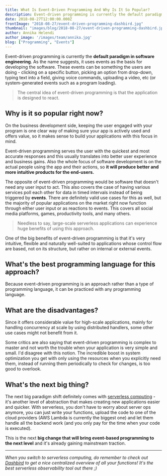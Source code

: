 ```yaml
---
title: What Is Event-Driven Programming And Why Is It So Popular?
description: Event-driven programming is currently the default paradigm in software development and it's driven by the popularity of GUI applications. Read more!
date: 2018-08-27T12:00:00.000Z
frontImage: "2018-08-27/event-driven-programming-dashbird.jpg"
thumbnail: "images/blog/2018-08-27/event-driven-programming-dashbird.jpg"
author: Annika Helendi
author_image: '/images/team/annika.jpg'
blog: ["Programming", "Events"]
---
```

Event-driven programming is currently the **default paradigm in software engineering**. As the name suggests, it uses events as the basis for developing the software. These events can be something the users are doing -  clicking on a specific button, picking an option from drop-down, typing text into a field, giving voice commands, uploading a video, etc (or system-generated events such as a program loading).

>The central idea of event-driven programming is that the application is designed to react.


## Why is it so popular right now?

On the business development side, keeping the user engaged with your program is one clear way of making sure your app is actively used and offers value, so it makes sense to build your applications with this focus in mind.

Event-driven programming serves the user with the quickest and most accurate responses and this usually translates into better user experience and business gains. Also the whole focus of software development is on the actual people using the app and their actions, so **it will produce better and more intuitive products for the end-users.**

The opposite of event-driven programming would be software that doesn't need any user input to act. This also covers the case of having various services poll each other for data in timed intervals instead of being triggered by **events**. There are definitely valid use cases for this as well, but the majority of popular applications on the market right now function through either user input or as reactions to events. This covers all social media platforms, games, productivity tools, and many others.

>Needless to say, large-scale serverless applications can experience huge benefits of using this approach.

One of the big benefits of event-driven programming is that it's very intuitive, flexible and naturally well-suited to applications whose control flow are based, not on its structure, but rather on internal or external events.

## What's the best programming language for this approach?

Because event-driven programming is an approach rather than a type of programming language, it can be practiced with any programming language.

## What are the disadvantages?

Since it offers considerable value for high-scale applications, mainly for handling concurrency at scale by using distributed handlers, some other use cases might not benefit from it.

Some critics are also saying that event-driven programming is complex to master and not worth the trouble when your application is very simple and small. I'd disagree with this notion. The incredible boost in system optimization you get with only using the resources when you explicitly need them, instead of running them periodically to check for changes, is too good to overlook.

## What's the next big thing?

The next big paradigm shift definitely comes with <a href="https://hackernoon.com/serverless-survey-77-delivery-speed-4-dev-workdays-mo-saved-26-aws-monthly-bill-d99174f70663" target="_blank">serverless computing</a> - it's another level of abstraction that makes creating new applications easier and quicker. With serverless, you don't have to worry about server ops anymore, you can just write your functions, upload the code to one of the cloud providers (AWS Lambda is currently the biggest one) and let them handle all the backend work (and you only pay for the time when your code is executed). 

This is the next **big change that will bring event-based programming to the next level** and it's already gaining mainstream traction.


-----
*When you switch to serverless computing, do remember to check out <a href="https://dashbird.io/" target="_blank">Dashbird</a> to get a nice centralized overview of all your functions! It's the best serverless observability tool out there ;)*
